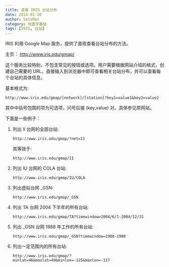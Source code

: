 ```yaml
---
title: 查看 IRIS 台站分布
date: 2014-01-28
author: SeisMan
category: 地震学基础
tags: [IRIS, 台站]
---
```


IRIS 利用 Google Map 服务，提供了直观查看台站分布的方法。

主页： <http://www.iris.edu/gmap/>

这个服务比较特别，不包含常见的按钮或选项。用户需要根据网站介绍的格式，创建自己需要的 URL，直接输入到浏览器中即可查看相关台站分布，并可以查看每个台站的具体信息。

基本格式为:

    http://www.iris.edu/gmap/[network]/[station]?key1=value1&key2=value2

其中中括号包围的项为可选项，问号后接 (key,value) 对。具体参见原网站。

<!--more-->

下面是一些例子：

1.  列出 II 台网的全部台站:

        http://www.iris.edu/gmap/?net=II

    其等效于:

        http://www.iris.edu/gmap/II

2.  列出 IU 台网的 COLA 台站:

        http://www.iris.edu/gmap/IU/COLA

3.  列出虚拟台网 \_GSN:

        http://www.iris.edu/gmap/_GSN

4.  列出 TA 台网 2004 下半年的所有台站:

        http://www.iris.edu/gmap/TA?timewindow=2004/6/1-2004/12/31

5.  列出 \_GSN 台网 1988 年工作的所有台站:

        http://www.iris.edu/gmap/_GSN?timewindow=1988-1988

6.  列出一定范围内的所有台站:

        http://www.iris.edu/gmap/?minlat=46&maxlat=49&minlon=-125&maxlon=-117
